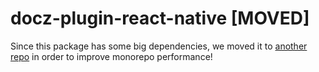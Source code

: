 # docz-plugin-react-native [MOVED]

Since this package has some big dependencies, we moved it to [another repo](https://github.com/pedronauck/docz-plugin-react-native) in order to improve monorepo performance!
